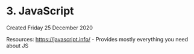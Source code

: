 # 3. JavaScript
Created Friday 25 December 2020

Resources:
<https://javascript.info/> - Provides mostly everything you need about JS

